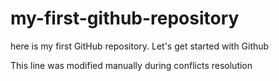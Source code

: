 # my-first-github-repository
here is my first GitHub repository. Let's get started with Github

This line was modified manually during conflicts resolution
